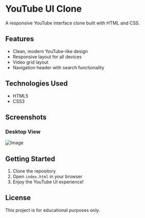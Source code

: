 # YouTube UI Clone

A responsive YouTube interface clone built with HTML and CSS.

## Features

- Clean, modern YouTube-like design
- Responsive layout for all devices
- Video grid layout
- Navigation header with search functionality

## Technologies Used

- HTML5
- CSS3

## Screenshots

### Desktop View

![Image](https://github.com/user-attachments/assets/0498dd75-62ad-409f-b803-ad27bb571cd8)


## Getting Started

1. Clone the repository
2. Open `index.html` in your browser
3. Enjoy the YouTube UI experience!



## License

This project is for educational purposes only.
